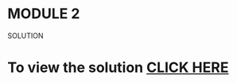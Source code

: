 # MODULE 2
SOLUTION
# To view the solution [CLICK HERE](http://vedika-m.github.io/Coursera/module3-sol/index.html)
